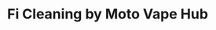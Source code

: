 ---
title: "Fi Cleaning by Moto Vape Hub"
url: /caloocan/fi-cleaning-by-moto-vape-hub/
shop: motorcycle
---